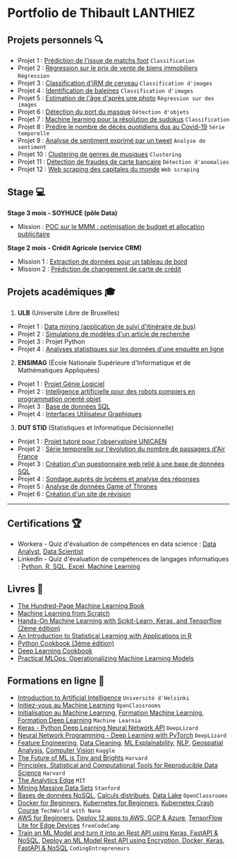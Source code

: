 # Portfolio de Thibault LANTHIEZ

## Projets personnels :mag:

* Projet 1 : [Prédiction de l'issue de matchs foot](https://github.com/ThibaultLanthiez/Prediction-issue-matchs-foot) `Classification`
* Projet 2 : [Régression sur le prix de vente de biens immobiliers](https://github.com/ThibaultLanthiez/Regression-prix-vente-biens-immobiliers) `Régression`
* Projet 3 : [Classification d'IRM de cerveau](https://github.com/ThibaultLanthiez/Classification-IRM-cerveau) `Classification d'images`
* Projet 4 : [Identification de baleines](https://github.com/ThibaultLanthiez/identification-baleine) `Classification d'images`
* Projet 5 : [Estimation de l'âge d'après une photo](https://github.com/ThibaultLanthiez/Estimation-age-photo) `Régression sur des images`
* Projet 6 : [Détection du port du masque](https://github.com/ThibaultLanthiez/Detection-port-masque) `Détection d'objets`
* Projet 7 : [Machine learning pour la résolution de sudokus](https://github.com/ThibaultLanthiez/Resolveur-de-sudoku) `Classification` 
* Projet 8 : [Prédire le nombre de décès quotidiens dus au Covid-19](https://github.com/ThibaultLanthiez/Prediction-nombre-deces-quotidiens-Covid-19) `Série temporelle`
* Projet 9 : [Analyse de sentiment exprimé par un tweet](https://github.com/ThibaultLanthiez/Analyse-sentiment-tweet) `Analyse de sentiment`
* Projet 10 : [Clustering de genres de musiques](https://github.com/ThibaultLanthiez/Clustering-genres-musiques) `Clustering`
* Projet 11 : [Détection de fraudes de carte bancaire](https://github.com/ThibaultLanthiez/Detection-fraude-carte-bancaire) `Détection d'anomalies`
* Projet 12 : [Web scraping des capitales du monde](https://github.com/ThibaultLanthiez/Web-scaping) `Web scraping`


## Stage :computer:

**Stage 3 mois - SOYHUCE (pôle Data)**

* Mission : [POC sur le MMM : optimisation de budget et allocation publicitaire](https://github.com/ThibaultLanthiez/stage-soyhuce)

**Stage 2 mois - Crédit Agricole (service CRM)**

* Mission 1 : [Extraction de données pour un tableau de bord](https://github.com/ThibaultLanthiez/Extraction-donnees-tableau-bord)
* Mission 2 : [Prédiction de changement de carte de crédit](https://github.com/ThibaultLanthiez/Prediction-changement-carte-credit)


## Projets académiques :mortar_board:

1. **ULB** (Université Libre de Bruxelles)
* Projet 1 : [Data mining (application de suivi d'itinéraire de bus)](https://github.com/ThibaultLanthiez/Data-mining)
* Projet 2 : [Simulations de modèles d'un article de recherche](https://github.com/ThibaultLanthiez/Simulations-article-de-recherche)
* Projet 3 : Projet Python
* Projet 4 : [Analyses statistiques sur les données d'une enquête en ligne](https://github.com/ThibaultLanthiez/Analyses-statistiques-donnees-enquete)

2. **ENSIMAG** (École Nationale Supérieure d'Informatique et de Mathématiques Appliquées)
* Projet 1 : [Projet Génie Logiciel](https://github.com/ThibaultLanthiez/Projet-Genie-Logiciel)
* Projet 2 : [Intelligence artificielle pour des robots pompiers en programmation orienté objet](https://github.com/ThibaultLanthiez/robots-pompiers-POO)
* Projet 3 : [Base de données SQL](https://github.com/ThibaultLanthiez/Base-de-donnees-SQL)
* Projet 4 : [Interfaces Utilisateur Graphiques](https://github.com/ThibaultLanthiez/Interfaces-Utilisateur-Graphiques)

3. **DUT STID** (Statistiques et Informatique Décisionnelle)
* Projet 1 : [Projet tutoré pour l'observatoire UNICAEN](https://github.com/ThibaultLanthiez/Projet-observatoire-UNICAEN)
* Projet 2 : [Série temporelle sur l'évolution du nombre de passagers d'Air France](https://github.com/ThibaultLanthiez/Serie-temporelle-Air-France)
* Projet 3 : [Création d'un questionnaire web relié à une base de données SQL](https://github.com/ThibaultLanthiez/questionnaire-relie-base-donnees)
* Projet 4 : [Sondage auprès de lycéens et analyse des réponses](https://github.com/ThibaultLanthiez/Sondage-des-lyceens)
* Projet 5 : [Analyse de données Game of Thrones](https://github.com/ThibaultLanthiez/Game-of-Thrones)
* Projet 6 : [Création d'un site de révision](https://github.com/ThibaultLanthiez/Site-revision)

-----

## Certifications :trophy:

* Workera - Quiz d'évaluation de compétences en data science : [Data Analyst](https://app.workera.ai/public/candidate/certificate?code=XOFK4ULP), [Data Scientist](https://app.workera.ai/public/candidate/certificate?code=B6L1EUNU)
* LinkedIn - Quiz d'évaluation de compétences de langages informatiques : [Python, R, SQL, Excel, Machine Learning](https://www.linkedin.com/in/thibault-lanthiez-3b300b175/)

## Livres :blue_book:

* [The Hundred-Page Machine Learning Book](https://www.amazon.fr/Hundred-Page-Machine-Learning-Book-English-ebook/dp/B07MGCNKXB/ref=sr_1_1?__mk_fr_FR=%C3%85M%C3%85%C5%BD%C3%95%C3%91&crid=2WO6GK9C6JUJ0&dchild=1&keywords=100+pages+machine+learning&qid=1607118238&quartzVehicle=95-1229&replacementKeywords=pages+machine+learning&sprefix=100+pages+%2Caps%2C350&sr=8-1)
* [Machine Learning from Scratch](https://dafriedman97.github.io/mlbook/content/introduction.html)
* [Hands-On Machine Learning with Scikit-Learn, Keras, and Tensorflow (2ème édition)](https://www.amazon.fr/Hands-Machine-Learning-Scikit-learn-Tensorflow/dp/1492032646/ref=pd_lpo_14_t_0/258-0304242-3340961?_encoding=UTF8&pd_rd_i=1492032646&pd_rd_r=b7a34edd-de30-4d8f-8538-8877f20dce05&pd_rd_w=YJud1&pd_rd_wg=SescO&pf_rd_p=a9e8383d-b25d-45ec-acc2-a094dd781c31&pf_rd_r=A5E4EQYGHAPF83RPKMNT&psc=1&refRID=A5E4EQYGHAPF83RPKMNT)
* [An Introduction to Statistical Learning with Applications in R](https://www.amazon.fr/Introduction-Statistical-Learning-Applications/dp/1461471370)
* [Python Cookbook (3ème édition)](https://www.amazon.fr/Python-Cookbook-3e-David-Beazley/dp/1449340377/ref=asc_df_1449340377/?tag=googshopfr-21&linkCode=df0&hvadid=229238794482&hvpos=&hvnetw=g&hvrand=12845570276651941078&hvpone=&hvptwo=&hvqmt=&hvdev=c&hvdvcmdl=&hvlocint=&hvlocphy=9055470&hvtargid=pla-433802587563&psc=1)
* [Deep Learning Cookbook](https://www.amazon.fr/Deep-Learning-Cookbook-Practical-Recipes/dp/149199584X/ref=tmm_pap_swatch_0?_encoding=UTF8&qid=1630856303&sr=8-1)
* [Practical MLOps: Operationalizing Machine Learning Models](https://www.amazon.fr/Practical-Mlops-Operationalizing-Machine-Learning/dp/1098103017/ref=sr_1_1?__mk_fr_FR=%C3%85M%C3%85%C5%BD%C3%95%C3%91&crid=2N9LCNNI1LAWG&dchild=1&keywords=practical+MLOps&qid=1635803000&sprefix=practical+mlops%2Caps%2C102&sr=8-1)

## Formations en ligne :rocket:

* [Introduction to Artificial Intelligence](https://www.elementsofai.fr/) `Université d'Helsinki`
* [Initiez-vous au Machine Learning](https://openclassrooms.com/fr/courses/4011851-initiez-vous-au-machine-learning) `OpenClassrooms`
* [Initialisation au Machine Learning](https://www.youtube.com/c/MachineLearnia/videos), [Formation Machine Learning](https://www.youtube.com/c/MachineLearnia/videos), [Formation Deep Learning](https://www.youtube.com/c/MachineLearnia/videos) `Machine Learnia`
* [Keras - Python Deep Learning Neural Network API](https://deeplizard.com/learn/playlist/PLZbbT5o_s2xrwRnXk_yCPtnqqo4_u2YGL) `DeepLizard`
* [Neural Network Programming - Deep Learning with PyTorch](https://deeplizard.com/learn/playlist/PLZbbT5o_s2xrfNyHZsM6ufI0iZENK9xgG) `DeepLizard`
* [Feature Engineering](https://www.kaggle.com/learn/feature-engineering), [Data Cleaning](https://www.kaggle.com/learn/data-cleaning), [ML Explainability](https://www.kaggle.com/learn/machine-learning-explainability), [NLP](https://www.kaggle.com/learn/natural-language-processing), [Geospatial Analysis](https://www.kaggle.com/learn/geospatial-analysis), [Computer Vision](https://www.kaggle.com/learn/computer-vision) `Kaggle`
* [The Future of ML is Tiny and Brights](https://online-learning.harvard.edu/course/future-ml-tiny-and-bright?delta=0) `Harvard`
* [Principles, Statistical and Computational Tools for Reproducible Data Science](https://www.edx.org/course/principles-statistical-and-computational-tools-for) `Harvard`
* [The Analytics Edge](https://www.edx.org/course/the-analytics-edge) `MIT`
* [Mining Massive Data Sets](https://online.stanford.edu/courses/soe-ycs0007-mining-massive-data-sets) `Stanford`
* [Bases de données NoSQL](https://openclassrooms.com/fr/courses/4462426-maitrisez-les-bases-de-donnees-nosql), [Calculs distribués](https://openclassrooms.com/fr/courses/4297166-realisez-des-calculs-distribues-sur-des-donnees-massives), [Data Lake](https://openclassrooms.com/fr/courses/4467481-creez-votre-data-lake) `OpenClassrooms`
* [Docker for Beginners](https://www.youtube.com/watch?v=3c-iBn73dDE&ab_channel=TechWorldwithNana), [Kubernetes for Beginners](https://www.youtube.com/watch?v=X48VuDVv0do&ab_channel=TechWorldwithNana), [Kubernetes Crash Course](https://www.youtube.com/watch?v=s_o8dwzRlu4&t=10s&ab_channel=TechWorldwithNana) `TechWorld with Nana`
* [AWS for Beginners](https://www.youtube.com/watch?v=ulprqHHWlng&ab_channel=freeCodeCamp.org), [Deploy 12 apps to AWS, GCP & Azure](https://www.youtube.com/watch?v=-ANCcFQBk6I&t=4679s&ab_channel=freeCodeCamp.org), [TensorFlow Lite for Edge Devices](https://www.youtube.com/watch?v=OJnaBhCixng&ab_channel=freeCodeCamp.org) `freeCodeCamp`
* [Train an ML Model and turn it into an Rest API using Keras, FastAPI & NoSQL](https://www.youtube.com/watch?v=56qQNcHJxyQ&ab_channel=CodingEntrepreneurs), [Deploy an ML Model Rest API using Encryption, Docker, Keras, FastAPI & NoSQL](https://www.youtube.com/watch?v=nTdMjFcK3SM&ab_channel=CodingEntrepreneurs)  `CodingEntrepreneurs`
